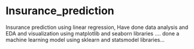 # Insurance_prediction
Insurance prediction using linear regression, Have done data analysis and EDA and visualization using matplotlib and seaborn libraries .... done a machine learning model using sklearn and statsmodel libraries...
